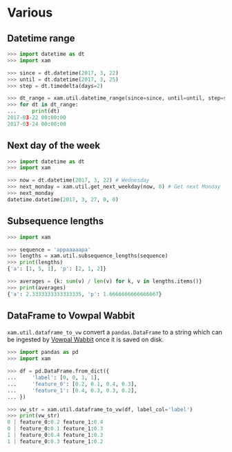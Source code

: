 # Various

## Datetime range

```python
>>> import datetime as dt
>>> import xam

>>> since = dt.datetime(2017, 3, 22)
>>> until = dt.datetime(2017, 3, 25)
>>> step = dt.timedelta(days=2)

>>> dt_range = xam.util.datetime_range(since=since, until=until, step=step)
>>> for dt in dt_range:
...     print(dt)
2017-03-22 00:00:00
2017-03-24 00:00:00

```

## Next day of the week

```python
>>> import datetime as dt
>>> import xam

>>> now = dt.datetime(2017, 3, 22) # Wednesday
>>> next_monday = xam.util.get_next_weekday(now, 0) # Get next Monday
>>> next_monday
datetime.datetime(2017, 3, 27, 0, 0)

```

## Subsequence lengths

```python
>>> import xam

>>> sequence = 'appaaaaapa'
>>> lengths = xam.util.subsequence_lengths(sequence)
>>> print(lengths)
{'a': [1, 5, 1], 'p': [2, 1, 2]}

>>> averages = {k: sum(v) / len(v) for k, v in lengths.items()}
>>> print(averages)
{'a': 2.3333333333333335, 'p': 1.6666666666666667}

```

## DataFrame to Vowpal Wabbit

`xam.util.dataframe_to_vw` convert a `pandas.DataFrame` to a string which can be ingested by [Vowpal Wabbit](https://github.com/JohnLangford/vowpal_wabbit) once it is saved on disk.

```python
>>> import pandas as pd
>>> import xam

>>> df = pd.DataFrame.from_dict({
...     'label': [0, 0, 1, 1],
...     'feature_0': [0.2, 0.1, 0.4, 0.3],
...     'feature_1': [0.4, 0.3, 0.3, 0.2],
... })

>>> vw_str = xam.util.dataframe_to_vw(df, label_col='label')
>>> print(vw_str)
0 | feature_0:0.2 feature_1:0.4
0 | feature_0:0.1 feature_1:0.3
1 | feature_0:0.4 feature_1:0.3
1 | feature_0:0.3 feature_1:0.2

```
